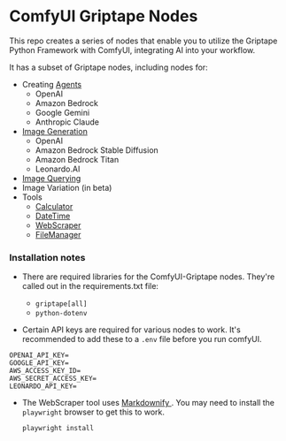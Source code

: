 # ComfyUI Griptape Nodes

This repo creates a series of nodes that enable you to utilize the Griptape Python Framework with ComfyUI, integrating AI into your workflow.

It has a subset of Griptape nodes, including nodes for:

* Creating [Agents](https://docs.griptape.ai/stable/griptape-framework/structures/agents/)
    * OpenAI
    * Amazon Bedrock 
    * Google Gemini
    * Anthropic Claude
* [Image Generation](https://docs.griptape.ai/stable/griptape-framework/structures/tasks/#image-generation-tasks)
    * OpenAI
    * Amazon Bedrock Stable Diffusion
    * Amazon Bedrock Titan
    * Leonardo.AI
* [Image Querying](https://docs.griptape.ai/stable/griptape-framework/structures/tasks/#image-query-task)
* Image Variation (in beta)
* Tools
    * [Calculator](https://docs.griptape.ai/stable/griptape-tools/official-tools/calculator/)
    * [DateTime](https://docs.griptape.ai/stable/griptape-tools/official-tools/date-time/)
    * [WebScraper](https://docs.griptape.ai/stable/griptape-tools/official-tools/web-scraper)
    * [ FileManager ](https://docs.griptape.ai/stable/griptape-tools/official-tools/web-scraper)

### Installation notes

* There are required libraries for the ComfyUI-Griptape nodes. They're called out in the requirements.txt file:
    * `griptape[all]`
    * `python-dotenv`

* Certain API keys are required for various nodes to work. It's recommended to add these to a `.env` file before you run comfyUI.

```
OPENAI_API_KEY=
GOOGLE_API_KEY=
AWS_ACCESS_KEY_ID=
AWS_SECRET_ACCESS_KEY=
LEONARDO_API_KEY=
```

* The WebScraper tool uses [ Markdownify ](https://docs.griptape.ai/stable/reference/griptape/drivers/web_scraper/markdownify_web_scraper_driver/). You may need to install the `playwright` browser to get this to work. 

    ```bash
    playwright install
    ```
